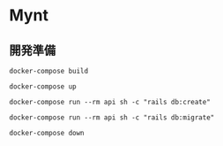 # Mynt

## 開発準備
` docker-compose build `

<!-- ` docker-compose run --rm front sh -c "yarn" ` -->

` docker-compose up `

` docker-compose run --rm api sh -c "rails db:create" `

` docker-compose run --rm api sh -c "rails db:migrate" `

` docker-compose down `